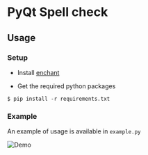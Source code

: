 # PyQt Spell check

## Usage

### Setup

- Install [enchant](https://github.com/AbiWord/enchant)

- Get the required python packages

```shell
$ pip install -r requirements.txt
```

### Example

An example of usage is available in `example.py`

![Demo](https://i.imgur.com/VSo625R.gifv)
